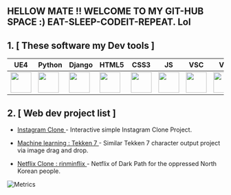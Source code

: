 ## HELLOW MATE !! WELCOME TO MY GIT-HUB SPACE :) EAT-SLEEP-CODEIT-REPEAT. Lol

## 1. [ These software my Dev tools ]

| UE4 | Python | Django | HTML5 | CSS3 | JS | VSC | VS |
| ------ | ------ | ------ | ------ | ------ | ------ | ------ | ------ |
| <img height="48" width="48" src="https://cdn.jsdelivr.net/npm/simple-icons@v6/icons/unrealengine.svg" /> | <img height="48" width="48" src="https://cdn.jsdelivr.net/npm/simple-icons@v6/icons/python.svg" /> | <img height="48" width="48" src="https://cdn.jsdelivr.net/npm/simple-icons@v6/icons/django.svg" /> | <img height="48" width="48" src="https://cdn.jsdelivr.net/npm/simple-icons@v6/icons/html5.svg" /> | <img height="48" width="48" src="https://cdn.jsdelivr.net/npm/simple-icons@v6/icons/css3.svg" /> | <img height="48" width="48" src="https://cdn.jsdelivr.net/npm/simple-icons@v6/icons/javascript.svg" /> | <img height="48" width="48" src="https://cdn.jsdelivr.net/npm/simple-icons@v6/icons/visualstudiocode.svg" /> | <img height="48" width="48" src="https://cdn.jsdelivr.net/npm/simple-icons@v6/icons/visualstudio.svg" /> |


## 2. [ Web dev project list ]

-  [ Instagram Clone ] - Interactive simple Instagram Clone Project.
-  [ Machine learning : Tekken 7 ] - Similar Tekken 7 character output project via image drag and drop.
-  [ Netflix Clone : rinminflix ] - Netflix of Dark Path for the oppressed North Korean people.

   [ Instagram Clone ]: <https://github.com/github01main/instaCloneTFT>
   [ Machine learning : Tekken 7 ]: <https://github.com/be1le/Image_classification_SVC>
   [ Netflix Clone : rinminflix ]: <https://github.com/github01main/Sparta_Coding_Program_Netflix_Clone_Project>
   
![Metrics](https://metrics.lecoq.io/github01main)

